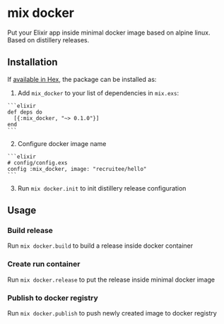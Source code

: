 # mix docker

Put your Elixir app inside minimal docker image based on alpine linux.
Based on distillery releases.

## Installation

If [available in Hex](https://hex.pm/docs/publish), the package can be installed as:

  1. Add `mix_docker` to your list of dependencies in `mix.exs`:

    ```elixir
    def deps do
      [{:mix_docker, "~> 0.1.0"}]
    end
    ```

  2. Configure docker image name

    ```elixir
    # config/config.exs
    config :mix_docker, image: "recruitee/hello"
    ```

  3. Run `mix docker.init` to init distillery release configuration

## Usage

### Build release
Run `mix docker.build` to build a release inside docker container

### Create run container
Run `mix docker.release` to put the release inside minimal docker image

### Publish to docker registry
Run `mix docker.publish` to push newly created image to docker registry
